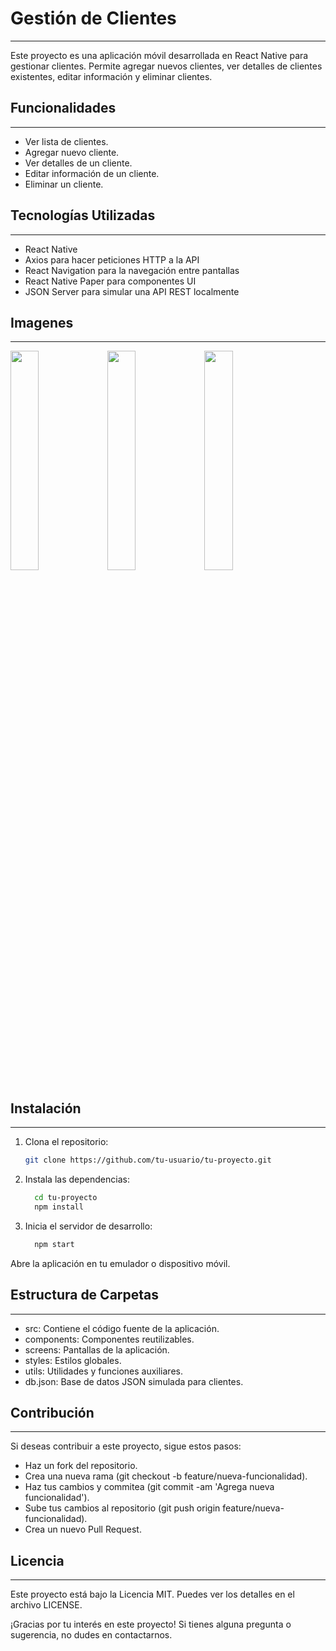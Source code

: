 

# Gestión de Clientes
--------------------



Este proyecto es una aplicación móvil desarrollada en React Native para gestionar clientes. Permite agregar nuevos clientes, ver detalles de clientes existentes, editar información y eliminar clientes.



## Funcionalidades
--------------------

   - Ver lista de clientes.
   - Agregar nuevo cliente.
   - Ver detalles de un cliente.
   - Editar información de un cliente.
   - Eliminar un cliente.



## Tecnologías Utilizadas
--------------------

- React Native
- Axios para hacer peticiones HTTP a la API
- React Navigation para la navegación entre pantallas
- React Native Paper para componentes UI
- JSON Server para simular una API REST localmente

## Imagenes
--------------------
<img src="https://github.com/JoseCrespo00001/crudReact-Native/assets/123144789/c2b02694-5675-4604-af9b-b6f68e43e9fd" width="30%" height="30%">
<img src="https://github.com/JoseCrespo00001/crudReact-Native/assets/123144789/9ac686b0-6883-44cb-930d-4cef56f63c98" width="30%" height="30%">
<img src="https://github.com/JoseCrespo00001/crudReact-Native/assets/123144789/ea23fe85-952e-4b40-99b7-7c3239708323" width="30%" height="30%">



## Instalación
--------------------

1. Clona el repositorio:

   ```bash
   git clone https://github.com/tu-usuario/tu-proyecto.git

2. Instala las dependencias:

   ```bash
     cd tu-proyecto
     npm install
   
3. Inicia el servidor de desarrollo:

   ```bash
     npm start
   
  Abre la aplicación en tu emulador o dispositivo móvil.
  
## Estructura de Carpetas
--------------------

   - src: Contiene el código fuente de la aplicación.
   - components: Componentes reutilizables.
   - screens: Pantallas de la aplicación.
   - styles: Estilos globales.
   - utils: Utilidades y funciones auxiliares.
   - db.json: Base de datos JSON simulada para clientes.

## Contribución
--------------------

   Si deseas contribuir a este proyecto, sigue estos pasos:
   
   - Haz un fork del repositorio.
   - Crea una nueva rama (git checkout -b feature/nueva-funcionalidad).
   - Haz tus cambios y commitea (git commit -am 'Agrega nueva funcionalidad').
   - Sube tus cambios al repositorio (git push origin feature/nueva-funcionalidad).
   - Crea un nuevo Pull Request.

## Licencia
--------------------

Este proyecto está bajo la Licencia MIT. Puedes ver los detalles en el archivo LICENSE.

¡Gracias por tu interés en este proyecto! Si tienes alguna pregunta o sugerencia, no dudes en contactarnos.

